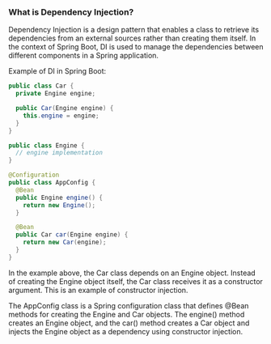 
### What is Dependency Injection?
Dependency Injection is a design pattern that enables a class to retrieve its dependencies
from an external sources rather than creating them itself. In the context of Spring Boot, DI is used to manage
the dependencies between different components in a Spring application.

Example of DI in Spring Boot:

```Java
public class Car {
  private Engine engine;

  public Car(Engine engine) {
    this.engine = engine;
  }
}

public class Engine {
  // engine implementation
}

@Configuration
public class AppConfig {
  @Bean
  public Engine engine() {
    return new Engine();
  }

  @Bean
  public Car car(Engine engine) {
    return new Car(engine);
  }
}

```

In the example above, the Car class depends on an Engine object. Instead of creating the 
Engine object itself, the Car class receives it as a constructor argument. This is an example of
constructor injection.

The AppConfig class is a Spring configuration class that defines @Bean methods for creating the
Engine and Car objects. The engine() method creates an Engine object, and the car() method creates a Car object
and injects the Engine object as a dependency using constructor injection.
